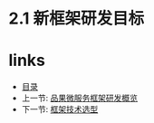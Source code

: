 # 2.1 新框架研发目标

# links
  * [目录](<preface.md>)
  * 上一节: [品果微服务框架研发概览](<02.0.md>)
  * 下一节: [框架技术选型](<02.2.md>)
